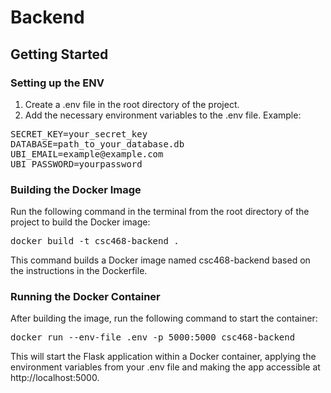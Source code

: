 # Backend
## Getting Started
### Setting up the ENV
1. Create a .env file in the root directory of the project.
2. Add the necessary environment variables to the .env file. Example:
<pre>
SECRET_KEY=your_secret_key
DATABASE=path_to_your_database.db
UBI_EMAIL=example@example.com
UBI_PASSWORD=yourpassword
</pre>

### Building the Docker Image
Run the following command in the terminal from the root directory of the project to build the Docker image:
<pre>
docker build -t csc468-backend .
</pre>
This command builds a Docker image named csc468-backend based on the instructions in the Dockerfile.

### Running the Docker Container
After building the image, run the following command to start the container:
<pre>
docker run --env-file .env -p 5000:5000 csc468-backend
</pre>
This will start the Flask application within a Docker container, applying the environment variables from your .env file and making the app accessible at http://localhost:5000.